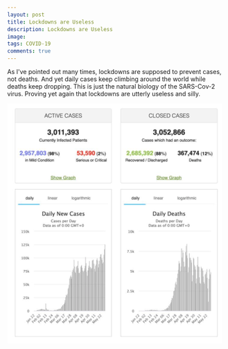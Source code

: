 ```yaml
---
layout: post
title: Lockdowns are Useless
description: Lockdowns are Useless
image: 
tags: COVID-19
comments: true
---
```

As I've pointed out many times, lockdowns are supposed to prevent cases,
not deaths. And yet daily cases keep climbing around the world while
deaths keep dropping. This is just the natural biology of the SARS-Cov-2
virus. Proving yet again that lockdowns are utterly useless and silly.

![](/../../assets/images/post-images/useless/ba1bd9a14c2f721ceac3fab15ec5ca6d.jpg)
